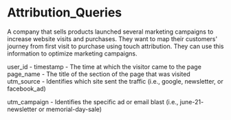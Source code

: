 # Attribution_Queries

A company that sells products launched several marketing campaigns to increase website visits and purchases. They want to map their customers' journey from first visit to purchase using touch attribution. They can use this information to optimize marketing campaigns.

user_id - 
timestamp - The time at which the visitor came to the page
page_name - The title of the section of the page that was visited
utm_source - Identifies which site sent the traffic (i.e.,
google, newsletter, or facebook_ad)

utm_campaign - Identifies the specific ad or email blast (i.e., june-21-
newsletter or memorial-day-sale)
